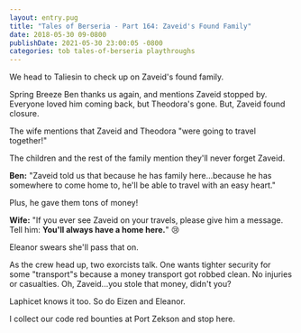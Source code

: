 ```yaml
---
layout: entry.pug
title: "Tales of Berseria - Part 164: Zaveid's Found Family"
date: 2018-05-30 09-0800
publishDate: 2021-05-30 23:00:05 -0800
categories: tob tales-of-berseria playthroughs
---
```


We head to Taliesin to check up on Zaveid's found family.

Spring Breeze Ben thanks us again, and mentions Zaveid stopped by. Everyone loved him coming back, but Theodora's gone. But, Zaveid found closure.

The wife mentions that Zaveid and Theodora "were going to travel together!"

The children and the rest of the family mention they'll never forget Zaveid.

**Ben:** "Zaveid told us that because he has family here...because he has somewhere to come home to, he'll be able to travel with an easy heart."

Plus, he gave them tons of money!

**Wife:** "If you ever see Zaveid on your travels, please give him a message. Tell him: **You'll always have a home here.**" :cry:

Eleanor swears she'll pass that on.

As the crew head up, two exorcists talk. One wants tighter security for some "transport"s because a money transport got robbed clean. No injuries or casualties. Oh, Zaveid...you stole that money, didn't you?

Laphicet knows it too. So do Eizen and Eleanor.

I collect our code red bounties at Port Zekson and stop here.